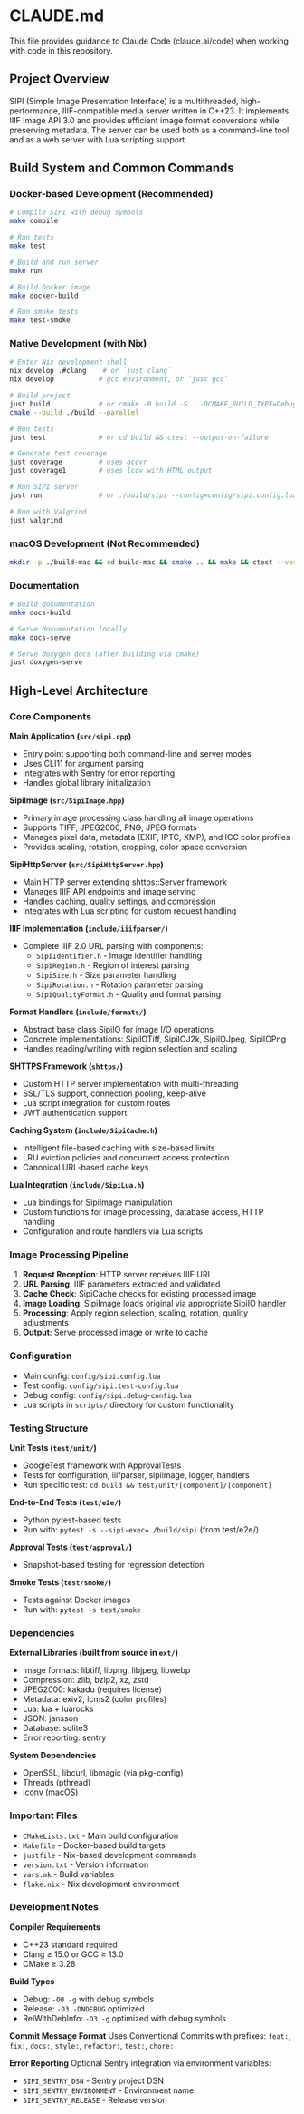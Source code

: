 # CLAUDE.md

This file provides guidance to Claude Code (claude.ai/code) when working with code in this repository.

## Project Overview

SIPI (Simple Image Presentation Interface) is a multithreaded, high-performance, IIIF-compatible media server written in C++23. It implements IIIF Image API 3.0 and provides efficient image format conversions while preserving metadata. The server can be used both as a command-line tool and as a web server with Lua scripting support.

## Build System and Common Commands

### Docker-based Development (Recommended)
```bash
# Compile SIPI with debug symbols
make compile

# Run tests
make test

# Build and run server
make run

# Build Docker image
make docker-build

# Run smoke tests
make test-smoke
```

### Native Development (with Nix)
```bash
# Enter Nix development shell
nix develop .#clang    # or `just clang`
nix develop           # gcc environment, or `just gcc`

# Build project
just build            # or cmake -B build -S . -DCMAKE_BUILD_TYPE=Debug
cmake --build ./build --parallel

# Run tests
just test             # or cd build && ctest --output-on-failure

# Generate test coverage
just coverage         # uses gcovr
just coverage1        # uses lcov with HTML output

# Run SIPI server
just run              # or ./build/sipi --config=config/sipi.config.lua

# Run with Valgrind
just valgrind
```

### macOS Development (Not Recommended)
```bash
mkdir -p ./build-mac && cd build-mac && cmake .. && make && ctest --verbose
```

### Documentation
```bash
# Build documentation
make docs-build

# Serve documentation locally
make docs-serve

# Serve doxygen docs (after building via cmake)
just doxygen-serve
```

## High-Level Architecture

### Core Components

**Main Application (`src/sipi.cpp`)**
- Entry point supporting both command-line and server modes
- Uses CLI11 for argument parsing
- Integrates with Sentry for error reporting
- Handles global library initialization

**SipiImage (`src/SipiImage.hpp`)**
- Primary image processing class handling all image operations
- Supports TIFF, JPEG2000, PNG, JPEG formats
- Manages pixel data, metadata (EXIF, IPTC, XMP), and ICC color profiles
- Provides scaling, rotation, cropping, color space conversion

**SipiHttpServer (`src/SipiHttpServer.hpp`)**
- Main HTTP server extending shttps::Server framework
- Manages IIIF API endpoints and image serving
- Handles caching, quality settings, and compression
- Integrates with Lua scripting for custom request handling

**IIIF Implementation (`include/iiifparser/`)**
- Complete IIIF 2.0 URL parsing with components:
  - `SipiIdentifier.h` - Image identifier handling
  - `SipiRegion.h` - Region of interest parsing
  - `SipiSize.h` - Size parameter handling
  - `SipiRotation.h` - Rotation parameter parsing
  - `SipiQualityFormat.h` - Quality and format parsing

**Format Handlers (`include/formats/`)**
- Abstract base class SipiIO for image I/O operations
- Concrete implementations: SipiIOTiff, SipiIOJ2k, SipiIOJpeg, SipiIOPng
- Handles reading/writing with region selection and scaling

**SHTTPS Framework (`shttps/`)**
- Custom HTTP server implementation with multi-threading
- SSL/TLS support, connection pooling, keep-alive
- Lua script integration for custom routes
- JWT authentication support

**Caching System (`include/SipiCache.h`)**
- Intelligent file-based caching with size-based limits
- LRU eviction policies and concurrent access protection
- Canonical URL-based cache keys

**Lua Integration (`include/SipiLua.h`)**
- Lua bindings for SipiImage manipulation
- Custom functions for image processing, database access, HTTP handling
- Configuration and route handlers via Lua scripts

### Image Processing Pipeline

1. **Request Reception**: HTTP server receives IIIF URL
2. **URL Parsing**: IIIF parameters extracted and validated
3. **Cache Check**: SipiCache checks for existing processed image
4. **Image Loading**: SipiImage loads original via appropriate SipiIO handler
5. **Processing**: Apply region selection, scaling, rotation, quality adjustments
6. **Output**: Serve processed image or write to cache

### Configuration

- Main config: `config/sipi.config.lua`
- Test config: `config/sipi.test-config.lua`
- Debug config: `config/sipi.debug-config.lua`
- Lua scripts in `scripts/` directory for custom functionality

### Testing Structure

**Unit Tests (`test/unit/`)**
- GoogleTest framework with ApprovalTests
- Tests for configuration, iiifparser, sipiimage, logger, handlers
- Run specific test: `cd build && test/unit/[component]/[component]`

**End-to-End Tests (`test/e2e/`)**
- Python pytest-based tests
- Run with: `pytest -s --sipi-exec=./build/sipi` (from test/e2e/)

**Approval Tests (`test/approval/`)**
- Snapshot-based testing for regression detection

**Smoke Tests (`test/smoke/`)**
- Tests against Docker images
- Run with: `pytest -s test/smoke`

### Dependencies

**External Libraries (built from source in `ext/`)**
- Image formats: libtiff, libpng, libjpeg, libwebp
- Compression: zlib, bzip2, xz, zstd
- JPEG2000: kakadu (requires license)
- Metadata: exiv2, lcms2 (color profiles)
- Lua: lua + luarocks
- JSON: jansson
- Database: sqlite3
- Error reporting: sentry

**System Dependencies**
- OpenSSL, libcurl, libmagic (via pkg-config)
- Threads (pthread)
- iconv (macOS)

### Important Files

- `CMakeLists.txt` - Main build configuration
- `Makefile` - Docker-based build targets
- `justfile` - Nix-based development commands
- `version.txt` - Version information
- `vars.mk` - Build variables
- `flake.nix` - Nix development environment

### Development Notes

**Compiler Requirements**
- C++23 standard required
- Clang ≥ 15.0 or GCC ≥ 13.0
- CMake ≥ 3.28

**Build Types**
- Debug: `-O0 -g` with debug symbols
- Release: `-O3 -DNDEBUG` optimized
- RelWithDebInfo: `-O3 -g` optimized with debug symbols

**Commit Message Format**
Uses Conventional Commits with prefixes: `feat:`, `fix:`, `docs:`, `style:`, `refactor:`, `test:`, `chore:`

**Error Reporting**
Optional Sentry integration via environment variables:
- `SIPI_SENTRY_DSN` - Sentry project DSN
- `SIPI_SENTRY_ENVIRONMENT` - Environment name
- `SIPI_SENTRY_RELEASE` - Release version